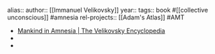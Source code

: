 alias::
author:: [[Immanuel Velikovsky]]
year::
tags:: book #[[collective unconscious]] #amnesia
rel-projects:: [[Adam's Atlas]] #AMT


- [Mankind in Amnesia | The Velikovsky Encyclopedia](https://www.velikovsky.info/mankind-in-amnesia/)
-
-
